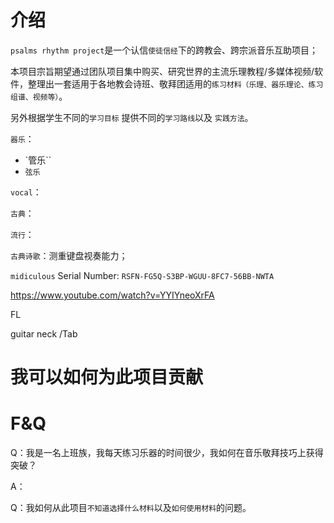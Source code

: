 # 介绍

`psalms rhythm project`是一个认信`使徒信经`下的跨教会、跨宗派音乐互助项目；

本项目宗旨期望通过团队项目集中购买、研究世界的主流乐理教程/多媒体视频/软件，整理出一套适用于各地教会诗班、敬拜团适用的`练习材料（乐理、器乐理论、练习组谱、视频等）`。

另外根据学生不同的`学习目标` 提供不同的`学习路线`以及 `实践方法`。

`器乐`：

- `管乐``
- `弦乐`

`vocal`：

`古典`：

`流行`：



`古典诗歌`：测重键盘视奏能力；





`midiculous` Serial Number:
`RSFN-FG5Q-S3BP-WGUU-8FC7-56BB-NWTA`

https://www.youtube.com/watch?v=YYIYneoXrFA

FL

guitar neck /Tab



# 我可以如何为此项目贡献





# F&Q

Q：我是一名上班族，我每天练习乐器的时间很少，我如何在音乐敬拜技巧上获得突破？

A：



Q：我如何从此项目`不知道选择什么材料`以及`如何使用材料`的问题。